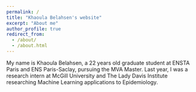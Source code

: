 ```yaml
---
permalink: /
title: "Khaoula Belahsen's website"
excerpt: "About me"
author_profile: true
redirect_from: 
  - /about/
  - /about.html
---
```


My name is Khaoula Belahsen, a 22 years old graduate student at ENSTA Paris and ENS Paris-Saclay, pursuing the MVA Master. Last year, I was a research intern at McGill University and The Lady Davis Institute researching Machine Learning applications to Epidemiology. 

